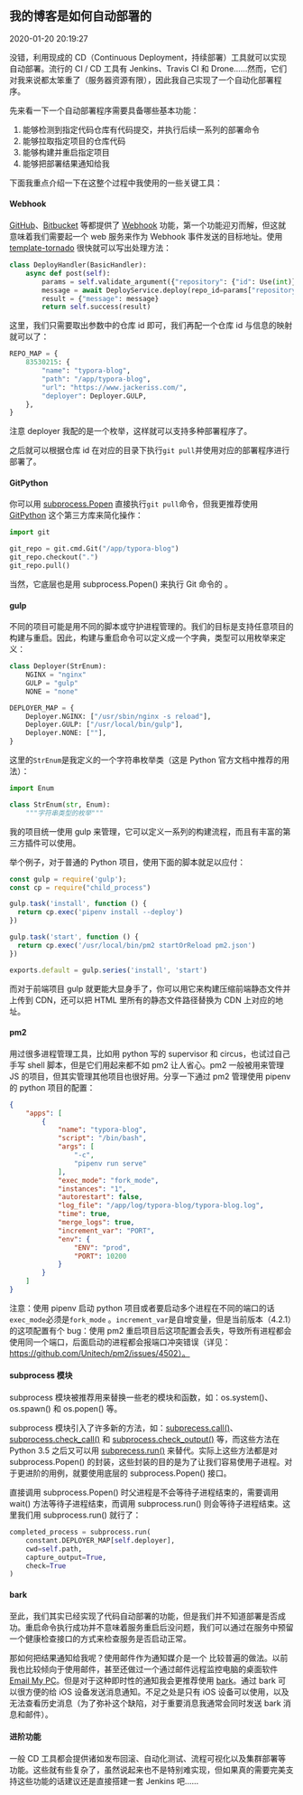 ## 我的博客是如何自动部署的

2020-01-20 20:19:27

没错，利用现成的 CD（Continuous Deployment，持续部署）工具就可以实现自动部署。流行的 CI / CD 工具有 Jenkins、Travis CI 和 Drone……然而，它们对我来说都太笨重了（服务器资源有限），因此我自己实现了一个自动化部署程序。

先来看一下一个自动部署程序需要具备哪些基本功能：

1. 能够检测到指定代码仓库有代码提交，并执行后续一系列的部署命令
2. 能够拉取指定项目的仓库代码
3. 能够构建并重启指定项目
4. 能够把部署结果通知给我

下面我重点介绍一下在这整个过程中我使用的一些关键工具：

#### Webhook

[GitHub](https://developer.github.com/webhooks/)、[Bitbucket](https://confluence.atlassian.com/bitbucket/manage-webhooks-735643732.html) 等都提供了 [Webhook](https://www.wikiwand.com/zh-hans/网络钩子) 功能，第一个功能迎刃而解，但这就意味着我们需要起一个 web 服务来作为 Webhook 事件发送的目标地址。使用 [template-tornado](https://github.com/Jackeriss/template-tornado) 很快就可以写出处理方法：

```python
class DeployHandler(BasicHandler):
    async def post(self):
        params = self.validate_argument({"repository": {"id": Use(int)}})
        message = await DeployService.deploy(repo_id=params["repository"]["id"])
        result = {"message": message}
        return self.success(result)
```

这里，我们只需要取出参数中的仓库 id 即可，我们再配一个仓库 id 与信息的映射就可以了：

```python
REPO_MAP = {
    83530215: {
        "name": "typora-blog",
        "path": "/app/typora-blog",
        "url": "https://www.jackeriss.com/",
        "deployer": Deployer.GULP,
    },
}
```

注意 deployer 我配的是一个枚举，这样就可以支持多种部署程序了。

之后就可以根据仓库 id 在对应的目录下执行`git pull`并使用对应的部署程序进行部署了。

#### GitPython

你可以用 [subprocess.Popen](https://docs.python.org/zh-cn/3/library/subprocess.html#subprocess.Popen) 直接执行`git pull`命令，但我更推荐使用 [GitPython](https://github.com/gitpython-developers/GitPython) 这个第三方库来简化操作：

```python
import git

git_repo = git.cmd.Git("/app/typora-blog")
git_repo.checkout(".")
git_repo.pull()
```

当然，它底层也是用 subprocess.Popen() 来执行 Git 命令的 。

#### gulp

不同的项目可能是用不同的脚本或守护进程管理的。我们的目标是支持任意项目的构建与重启。因此，构建与重启命令可以定义成一个字典，类型可以用枚举来定义：

```python
class Deployer(StrEnum):
    NGINX = "nginx"
    GULP = "gulp"
    NONE = "none"

DEPLOYER_MAP = {
    Deployer.NGINX: ["/usr/sbin/nginx -s reload"],
    Deployer.GULP: ["/usr/local/bin/gulp"],
    Deployer.NONE: [""],
}
```

这里的`StrEnum`是我定义的一个字符串枚举类（这是 Python 官方文档中推荐的用法）：

```python
import Enum

class StrEnum(str, Enum):
    """字符串类型的枚举"""
```

我的项目统一使用 gulp 来管理，它可以定义一系列的构建流程，而且有丰富的第三方插件可以使用。

举个例子，对于普通的 Python 项目，使用下面的脚本就足以应付：

```javascript
const gulp = require('gulp');
const cp = require("child_process")

gulp.task('install', function () {
  return cp.exec('pipenv install --deploy')
})

gulp.task('start', function () {
  return cp.exec('/usr/local/bin/pm2 startOrReload pm2.json')
})

exports.default = gulp.series('install', 'start')
```

而对于前端项目 gulp 就更能大显身手了，你可以用它来构建压缩前端静态文件并上传到 CDN，还可以把 HTML 里所有的静态文件路径替换为 CDN 上对应的地址。

#### pm2

用过很多进程管理工具，比如用 python 写的 supervisor 和 circus，也试过自己手写 shell 脚本，但是它们用起来都不如 pm2 让人省心。pm2 一般被用来管理 JS 的项目，但其实管理其他项目也很好用。分享一下通过 pm2 管理使用 pipenv 的 python 项目的配置：

```json
{
    "apps": [
        {
            "name": "typora-blog",
            "script": "/bin/bash",
            "args": [
                "-c",
                "pipenv run serve"
            ],
            "exec_mode": "fork_mode",
            "instances": "1",
            "autorestart": false,
            "log_file": "/app/log/typora-blog/typora-blog.log",
            "time": true,
            "merge_logs": true,
            "increment_var": "PORT",
            "env": {
                "ENV": "prod",
                "PORT": 10200
            }
        }
    ]
}

```

注意：使用 pipenv 启动 python 项目或者要启动多个进程在不同的端口的话`exec_mode`必须是`fork_mode` 。`increment_var`是自增变量，但是当前版本（4.2.1）的这项配置有个 bug：使用 pm2 重启项目后这项配置会丢失，导致所有进程都会使用同一个端口，后面启动的进程都会报端口冲突错误（详见：https://github.com/Unitech/pm2/issues/4502）。

#### subprocess 模块

subprocess 模块被推荐用来替换一些老的模块和函数，如：os.system()、os.spawn() 和 os.popen() 等。

subprocess 模块引入了许多新的方法，如：[subprecess.call()](https://docs.python.org/zh-cn/3/library/subprocess.html#subprocess.call)、[subprocess.check_call()](https://docs.python.org/zh-cn/3/library/subprocess.html#subprocess.check_call) 和 [subprocess.check_output()](https://docs.python.org/zh-cn/3/library/subprocess.html#subprocess.check_output) 等，而这些方法在 Python 3.5 之后又可以用 [subprecess.run()](https://docs.python.org/zh-cn/3/library/subprocess.html#subprocess.run) 来替代。实际上这些方法都是对 subprocess.Popen() 的封装，这些封装的目的是为了让我们容易使用子进程。对于更进阶的用例，就要使用底层的 subprocess.Popen() 接口。

直接调用 subprocess.Popen() 时父进程是不会等待子进程结束的，需要调用 wait() 方法等待子进程结束，而调用 subprocess.run() 则会等待子进程结束。这里我们用 subprocess.run() 就行了：

```python
completed_process = subprocess.run(
    constant.DEPLOYER_MAP[self.deployer],
    cwd=self.path,
    capture_output=True,
    check=True
)
```

#### bark

至此，我们其实已经实现了代码自动部署的功能，但是我们并不知道部署是否成功。重启命令执行成功并不意味着服务重启后没问题，我们可以通过在服务中预留一个健康检查接口的方式来检查服务是否启动正常。

那如何把结果通知给我呢？使用邮件作为通知媒介是一个 比较普遍的做法。以前我也比较倾向于使用邮件，甚至还做过一个通过邮件远程监控电脑的桌面软件 [Email My PC](https://jackeriss.github.io/email_my_pc/)。但是对于这种即时性的通知我会更推荐使用 [bark](https://github.com/Finb/Bark)。通过 bark 可以很方便的给 iOS 设备发送消息通知。不足之处是只有 iOS 设备可以使用，以及无法查看历史消息（为了弥补这个缺陷，对于重要消息我通常会同时发送 bark 消息和邮件）。

#### 进阶功能

一般 CD 工具都会提供诸如发布回滚、自动化测试、流程可视化以及集群部署等功能。这些就有些复杂了，虽然说起来也不是特别难实现，但如果真的需要完美支持这些功能的话建议还是直接搭建一套 Jenkins 吧……
